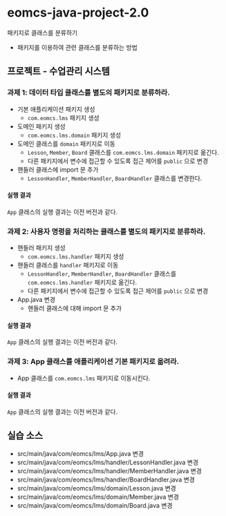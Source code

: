 # eomcs-java-project-2.0

패키지로 클래스를 분류하기

- 패키지를 이용하여 관련 클래스를 분류하는 방법

## 프로젝트 - 수업관리 시스템  

### 과제 1: 데이터 타입 클래스를 별도의 패키지로 분류하라.

- 기본 애플리케이션 패키지 생성
    - `com.eomcs.lms` 패키지 생성
- 도메인 패키지 생성
    - `com.eomcs.lms.domain` 패키지 생성
- 도메인 클래스를 `domain` 패키지로 이동
    - `Lesson`, `Member`, `Board` 클래스를 `com.eomcs.lms.domain` 패키지로 옮긴다.
    - 다른 패키지에서 변수에 접근할 수 있도록 접근 제어를 `public` 으로 변경
- 핸들러 클래스에 import 문 추가
    - `LessonHandler`, `MemberHandler`, `BoardHandler` 클래스를 변경한다.

#### 실행 결과

`App` 클래스의 실행 결과는 이전 버전과 같다.

### 과제 2: 사용자 명령을 처리하는 클래스를 별도의 패키지로 분류하라.

- 핸들러 패키지 생성
    - `com.eomcs.lms.handler` 패키지 생성
- 핸들러 클래스를 `handler` 패키지로 이동
    - `LessonHandler`, `MemberHandler`, `BoardHandler` 클래스를 `com.eomcs.lms.handler` 패키지로 옮긴다. 
    - 다른 패키지에서 변수에 접근할 수 있도록 접근 제어를 `public` 으로 변경
- App.java 변경
    - 핸들러 클래스에 대해 import 문 추가
  
#### 실행 결과

`App` 클래스의 실행 결과는 이전 버전과 같다.

### 과제 3: App 클래스를 애플리케이션 기본 패키지로 옮려라.

- App 클래스를 `com.eomcs.lms` 패키지로 이동시킨다.

#### 실행 결과

`App` 클래스의 실행 결과는 이전 버전과 같다.

## 실습 소스

- src/main/java/com/eomcs/lms/App.java 변경
- src/main/java/com/eomcs/lms/handler/LessonHandler.java 변경
- src/main/java/com/eomcs/lms/handler/MemberHandler.java 변경
- src/main/java/com/eomcs/lms/handler/BoardHandler.java 변경
- src/main/java/com/eomcs/lms/domain/Lesson.java 변경
- src/main/java/com/eomcs/lms/domain/Member.java 변경
- src/main/java/com/eomcs/lms/domain/Board.java 변경